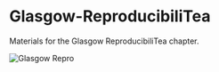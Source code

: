 # Glasgow-ReproducibiliTea
Materials for the Glasgow ReproducibiliTea chapter.  

![Glasgow Repro](...)

